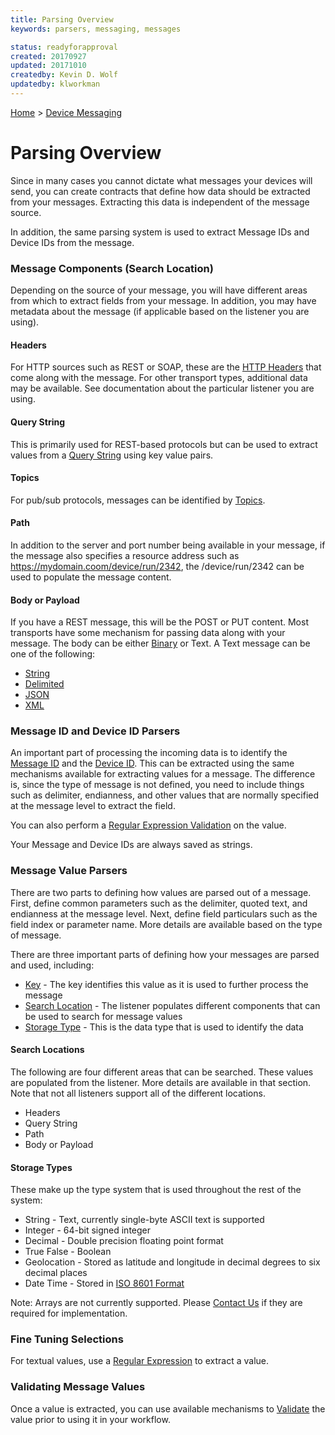 ```yaml
---
title: Parsing Overview
keywords: parsers, messaging, messages

status: readyforapproval
created: 20170927
updated: 20171010
createdby: Kevin D. Wolf
updatedby: klworkman
---
```

[Home](Index.md) > [Device Messaging](../Index.md)

# Parsing Overview

Since in many cases you cannot dictate what messages your devices will send, you can create contracts that define how data should be extracted from your messages.  Extracting this data is independent of the message source.  

In addition, the same parsing system is used to extract Message IDs and Device IDs from the message.

### Message Components (Search Location)

Depending on the source of your message, you will have different areas from which to extract fields from your message.  In addition, you may have metadata about the message (if applicable based on the listener you are using).

#### Headers
For HTTP sources such as REST or SOAP, these are the [HTTP Headers](ParsingFromHeader.md) that come along with the message.  For other transport types, additional data may be available.  See documentation about the particular listener you are using.

#### Query String
This is primarily used for REST-based protocols but can be used to extract values from a [Query String](ParsingFromQueryString.md) using key value pairs.

#### Topics
For pub/sub protocols, messages can be identified by [Topics](ParsingFromTopic.md).

#### Path
In addition to the server and port number being available in your message, if the message also specifies a resource address such as https://mydomain.coom/device/run/2342, the /device/run/2342 can be used to populate the message content.

#### Body or Payload

If you have a REST message, this will be the POST or PUT content.  Most transports have some mechanism for passing data along with your message.  The body can be either [Binary](ParsingBinaryMessages.md) or Text.  A Text message can be one of the following:
* [String](ParsingStringMessage.md)
* [Delimited](ParsingDelimitedMessage.md)
* [JSON](ParsingJsonMessage.md)
* [XML](ParsingXmlMessage.md)

### Message ID and Device ID Parsers
An important part of processing the incoming data is to identify the [Message ID](MessageIdParsing.md) and the [Device ID](DeviceIdParsing.md).
This can be extracted using the same mechanisms available for extracting values for a message.
The difference is, since the type of message is not defined, you need to include things such as delimiter, 
endianness, and other values that are normally specified at the message level to extract the field.  

You can also perform a [Regular Expression Validation](ParsingWithRegEx.md) on the value.

Your Message and Device IDs are always saved as strings.

### Message Value Parsers
There are two parts to defining how values are parsed out of a message.  First, define common parameters such as the delimiter, quoted text, and endianness at the message level.  Next, define field particulars such as the field index or parameter name.  More details are available based on the type of message.

There are three important parts of defining how your messages are parsed and used, including: 
* [Key](../../Topics/Keys.md) - The key identifies this value as it is used to further process the message
* [Search Location](#Search-Location) - The listener populates different components that can be used to search for message values
* [Storage Type](#Storage-Types) - This is the data type that is used to identify the data


#### Search Locations
The following are four different areas that can be searched.  These values are populated from the listener. More details are available in that section.  Note that not all listeners support all of the different locations.
* Headers
* Query String
* Path
* Body or Payload

#### Storage Types
These make up the type system that is used throughout the rest of the system:
* String - Text, currently single-byte ASCII text is supported
* Integer - 64-bit signed integer
* Decimal - Double precision floating point format
* True False - Boolean
* Geolocation - Stored as latitude and longitude in decimal degrees to six decimal places
* Date Time - Stored in [ISO 8601 Format](https://en.wikipedia.org/wiki/ISO_8601)

Note:  Arrays are not currently supported.  Please [Contact Us](http://support.nuviot.com) if they are required for implementation.

### Fine Tuning Selections
For textual values, use a [Regular Expression](RegExValueSelector.md) to extract a value. 

### Validating Message Values
Once a value is extracted, you can use available mechanisms to [Validate](Validation.md) the value prior to using it in your workflow.






